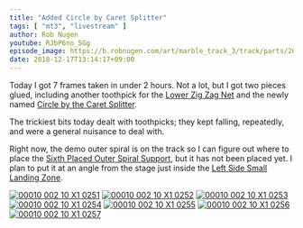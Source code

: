 ```yaml
---
title: "Added Circle by Caret Splitter"
tags: [ "mt3", "livestream" ]
author: Rob Nugen
youtube: RJbP6no_5Gg
episode_image: https://b.robnugen.com/art/marble_track_3/track/parts/2018_Dec_27_circle_by_caret_splitter.jpg
date: 2018-12-17T13:14:17+09:00
---
```


Today I got 7 frames taken in under 2 hours.  Not a lot, but I got two
pieces glued, including another toothpick for the
[Lower Zig Zag Net](/p/lzzn) and the newly named
[Circle by the Caret Splitter](/p/cbtcs).

The trickiest bits today dealt with toothpicks; they kept falling,
repeatedly, and were a general nuisance to deal with.

Right now, the demo outer spiral is on the track so I can figure out
where to place the [Sixth Placed Outer Spiral Support](/p/6poss), but
it has not been placed yet.  I plan to put it at an angle from the
stage just inside the [Left Side Small Landing Zone](/p/lsslz).

[![00010 002 10 X1 0251](//b.robnugen.com/art/marble_track_3/frames/2018/thumbs/00010_002_10_X1_0251.jpg)](//b.robnugen.com/art/marble_track_3/frames/2018/00010_002_10_X1_0251.jpg)
[![00010 002 10 X1 0252](//b.robnugen.com/art/marble_track_3/frames/2018/thumbs/00010_002_10_X1_0252.jpg)](//b.robnugen.com/art/marble_track_3/frames/2018/00010_002_10_X1_0252.jpg)
[![00010 002 10 X1 0253](//b.robnugen.com/art/marble_track_3/frames/2018/thumbs/00010_002_10_X1_0253.jpg)](//b.robnugen.com/art/marble_track_3/frames/2018/00010_002_10_X1_0253.jpg)
[![00010 002 10 X1 0254](//b.robnugen.com/art/marble_track_3/frames/2018/thumbs/00010_002_10_X1_0254.jpg)](//b.robnugen.com/art/marble_track_3/frames/2018/00010_002_10_X1_0254.jpg)
[![00010 002 10 X1 0255](//b.robnugen.com/art/marble_track_3/frames/2018/thumbs/00010_002_10_X1_0255.jpg)](//b.robnugen.com/art/marble_track_3/frames/2018/00010_002_10_X1_0255.jpg)
[![00010 002 10 X1 0256](//b.robnugen.com/art/marble_track_3/frames/2018/thumbs/00010_002_10_X1_0256.jpg)](//b.robnugen.com/art/marble_track_3/frames/2018/00010_002_10_X1_0256.jpg)
[![00010 002 10 X1 0257](//b.robnugen.com/art/marble_track_3/frames/2018/thumbs/00010_002_10_X1_0257.jpg)](//b.robnugen.com/art/marble_track_3/frames/2018/00010_002_10_X1_0257.jpg)
